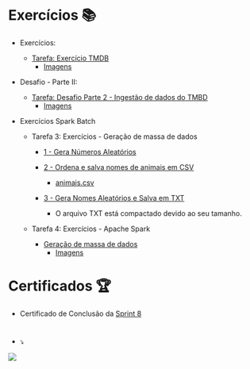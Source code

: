 # Exercícios 📚

- Exercícios:
	- [Tarefa: Exercício TMDB](exercicios/seção-2-exercícios/tarefa-exercício-tmdb/top_rated_movies.py)
		- [Imagens](exercicios/seção-2-exercícios/tarefa-exercício-tmdb/PDF-01.pdf)

- Desafio - Parte II:
	-  [Tarefa: Desafio Parte 2 - Ingestão de dados do TMBD](exercicios/seção-3-desafio-parte-II/tarefa-desafio-parte-2-ingestão-de-dados-do-tmbd/projeto_final_parte_2.py)
		- [Imagens](exercicios/seção-3-desafio-parte-II/tarefa-desafio-parte-2-ingestão-de-dados-do-tmbd/README.md)
 
- Exercícios Spark Batch
	- Tarefa 3: Exercícios - Geração de massa de dados
		- [1 - Gera Números Aleatórios](exercicios/seção-4-exercícios-spark-batch/tarefa-exercícios-geração-de-massa-de-dados/1-lista_numeros_aleatorios_invertida/lista_numeros_aleatorios_invertida.py)

		- [2 - Ordena e salva nomes de animais em CSV](exercicios/seção-4-exercícios-spark-batch/tarefa-exercícios-geração-de-massa-de-dados/2-ordenar_e_salvar_animais_em_csv/ordenar_e_salvar_animais_em_csv.py)
			- [animais.csv](exercicios/seção-4-exercícios-spark-batch/tarefa-exercícios-geração-de-massa-de-dados/2-ordenar_e_salvar_animais_em_csv/animais.csv)

		- [3 - Gera Nomes Aleatórios e Salva em TXT](exercicios/seção-4-exercícios-spark-batch/tarefa-exercícios-geração-de-massa-de-dados/3-gerar_nomes_aleatorios_e_salvar_em_txt/gerar_nomes_aleatorios_e_salvar_em_txt.py)
			- O arquivo TXT está compactado devido ao seu tamanho.






	- Tarefa 4: Exercícios - Apache Spark
		- [Geração de massa de dados](exercicios/seção-4-exercícios-spark-batch/tarefa-exercícios-apache-spark/exercicio_intro_spark.py)
			- [Imagens](exercicios/seção-4-exercícios-spark-batch/tarefa-exercícios-apache-spark/PDF-03.pdf)

# Certificados 🏆

- Certificado de Conclusão da
[Sprint 8](https://www.udemy.com/certificate/UC-9dfc6af2-28ce-472f-8d45-87881672220f/)


#



- ⤵
  
![](https://img-c.udemycdn.com/redactor/raw/assignment/2023-02-22_18-33-31-3313decda2d126fba396531fe8dd1f8f.png)
